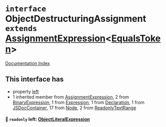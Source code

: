 # `interface` ObjectDestructuringAssignment `extends` [AssignmentExpression](../interface.AssignmentExpression/README.md)\<[EqualsToken](../type.EqualsToken/README.md)>

[Documentation Index](../README.md)

## This interface has

- property [left](#-readonly-left-objectliteralexpression)
- 1 inherited member from [AssignmentExpression](../interface.AssignmentExpression/README.md), 2 from [BinaryExpression](../interface.BinaryExpression/README.md), 1 from [Expression](../interface.Expression/README.md), 1 from [Declaration](../interface.Declaration/README.md), 1 from [JSDocContainer](../interface.JSDocContainer/README.md), 17 from [Node](../interface.Node/README.md), 2 from [ReadonlyTextRange](../interface.ReadonlyTextRange/README.md)


#### 📄 `readonly` left: [ObjectLiteralExpression](../interface.ObjectLiteralExpression/README.md)




